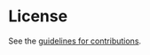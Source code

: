# License

See the
[guidelines for contributions](https://github.com/cfrg/draft-irtf-cfrg-hpke/blob/master/CONTRIBUTING.md).
